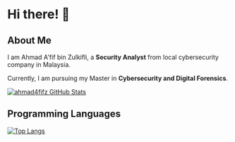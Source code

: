 # Hi there! 👋

## About Me

I am Ahmad A'fif bin Zulkifli, a **Security Analyst** from local cybersecurity company in Malaysia.  

Currently, I am pursuing my Master in **Cybersecurity and Digital Forensics**.

[![ahmad4fifz GitHub Stats](https://github-readme-stats.vercel.app/api?username=ahmad4fifz&theme=dark)](https://github.com/ahmad4fifz/github-readme-stats)

## Programming Languages

[![Top Langs](https://github-readme-stats.vercel.app/api/top-langs/?username=ahmad4fifz&langs_count=10)](https://github.com/ahmad4fifz/github-readme-stats)
